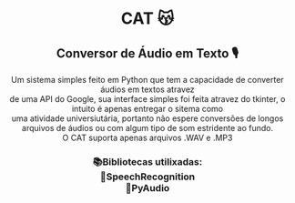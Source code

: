 <h1 align="center"> CAT 😽</h1>
<h2 align="center"> Conversor de Áudio em Texto 🎙️</h2>
<p align="center"> Um sistema simples feito em Python que tem a capacidade de converter áudios em textos
atravez <br> de uma API do Google, sua interface simples foi feita atravez do tkinter, o intuito é apenas entregar o sitema como <br> uma atividade 
universiutária, portanto não espere conversões de longos arquivos de áudios ou com algum tipo de som estridente ao fundo. <br> O CAT suporta apenas arquivos .WAV e .MP3 </p>

<h3 align="center" > 📚Bibliotecas utilixadas: <br>
📕SpeechRecognition <br>
📘PyAudio <br>
</h3>
